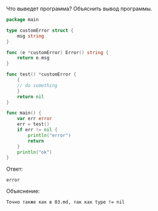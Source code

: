 Что выведет программа? Объяснить вывод программы.
```go
package main

type customError struct {
	msg string
}

func (e *customError) Error() string {
	return e.msg
}

func test() *customError {
	{
	// do something
	}
	return nil
}

func main() {
	var err error
	err = test()
	if err != nil {
		println("error")
		return
	}
	println("ok")
}
```
Ответ:<br>
```
error
```
Объяснение:
```
Точно также как в 03.md, так как type != nil
```